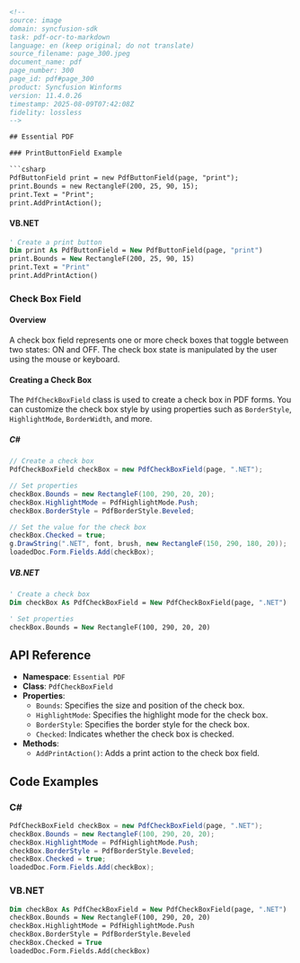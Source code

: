 ```html
<!-- 
source: image
domain: syncfusion-sdk
task: pdf-ocr-to-markdown
language: en (keep original; do not translate)
source_filename: page_300.jpeg
document_name: pdf
page_number: 300
page_id: pdf#page_300
product: Syncfusion Winforms
version: 11.4.0.26
timestamp: 2025-08-09T07:42:08Z
fidelity: lossless
-->

## Essential PDF

### PrintButtonField Example

```csharp
PdfButtonField print = new PdfButtonField(page, "print");
print.Bounds = new RectangleF(200, 25, 90, 15);
print.Text = "Print";
print.AddPrintAction();
```

#### VB.NET

```vb
' Create a print button
Dim print As PdfButtonField = New PdfButtonField(page, "print")
print.Bounds = New RectangleF(200, 25, 90, 15)
print.Text = "Print"
print.AddPrintAction()
```

### Check Box Field

#### Overview

A check box field represents one or more check boxes that toggle between two states: ON and OFF. The check box state is manipulated by the user using the mouse or keyboard.

#### Creating a Check Box

The `PdfCheckBoxField` class is used to create a check box in PDF forms. You can customize the check box style by using properties such as `BorderStyle`, `HighlightMode`, `BorderWidth`, and more.

##### C#

```csharp
// Create a check box
PdfCheckBoxField checkBox = new PdfCheckBoxField(page, ".NET");

// Set properties
checkBox.Bounds = new RectangleF(100, 290, 20, 20);
checkBox.HighlightMode = PdfHighlightMode.Push;
checkBox.BorderStyle = PdfBorderStyle.Beveled;

// Set the value for the check box
checkBox.Checked = true;
g.DrawString(".NET", font, brush, new RectangleF(150, 290, 180, 20));
loadedDoc.Form.Fields.Add(checkBox);
```

##### VB.NET

```vb
' Create a check box
Dim checkBox As PdfCheckBoxField = New PdfCheckBoxField(page, ".NET")

' Set properties
checkBox.Bounds = New RectangleF(100, 290, 20, 20)
```

## API Reference

- **Namespace**: `Essential PDF`
- **Class**: `PdfCheckBoxField`
- **Properties**:
  - `Bounds`: Specifies the size and position of the check box.
  - `HighlightMode`: Specifies the highlight mode for the check box.
  - `BorderStyle`: Specifies the border style for the check box.
  - `Checked`: Indicates whether the check box is checked.
- **Methods**:
  - `AddPrintAction()`: Adds a print action to the check box field.

## Code Examples

### C#

```csharp
PdfCheckBoxField checkBox = new PdfCheckBoxField(page, ".NET");
checkBox.Bounds = new RectangleF(100, 290, 20, 20);
checkBox.HighlightMode = PdfHighlightMode.Push;
checkBox.BorderStyle = PdfBorderStyle.Beveled;
checkBox.Checked = true;
loadedDoc.Form.Fields.Add(checkBox);
```

### VB.NET

```vb
Dim checkBox As PdfCheckBoxField = New PdfCheckBoxField(page, ".NET")
checkBox.Bounds = New RectangleF(100, 290, 20, 20)
checkBox.HighlightMode = PdfHighlightMode.Push
checkBox.BorderStyle = PdfBorderStyle.Beveled
checkBox.Checked = True
loadedDoc.Form.Fields.Add(checkBox)
```

<!-- tags: [pdf, forms, check box, button field, essentials, Syncfusion Winforms, 11.4.0.26] keywords: [checkboxfield, printbuttonfield, highlightmode, borderstyle, checked, addprintaction] -->
```